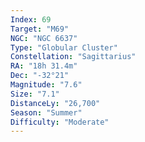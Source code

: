 ```yaml
---
Index: 69
Target: "M69"
NGC: "NGC 6637"
Type: "Globular Cluster"
Constellation: "Sagittarius"
RA: "18h 31.4m"
Dec: "-32°21"
Magnitude: "7.6"
Size: "7.1"
DistanceLy: "26,700"
Season: "Summer"
Difficulty: "Moderate"
---
```

